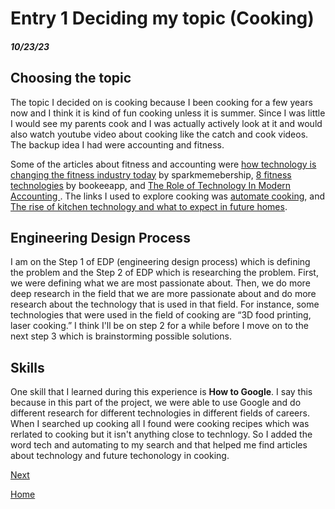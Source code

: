 # Entry 1 Deciding my topic (Cooking)
##### 10/23/23

## Choosing the topic

The topic I decided on is cooking because I been cooking for a few years now and I think it is kind of fun cooking unless it is summer. Since I was little I would see my parents cook and I was actually actively look at it and would also watch youtube video about cooking like the catch and cook videos. The backup idea I had were accounting and fitness.

Some of the articles about fitness and accounting were [how technology is changing the fitness industry today](https://sparkmembership.com/how-technology-is-changing-the-fitness-industry-today) by sparkmemebership, [8 fitness technologies](https://www.bookeeapp.com/articles/8-fitness-technologies) by bookeeapp, and [The Role of Technology In Modern Accounting
](https://online.mason.wm.edu/blog/the-role-of-technology-in-modern-accounting). The links I used to explore cooking was [automate cooking](https://thegadgetflow.com/blog/automate-cooking/), and [The rise of kitchen technology and what to expect in future homes](https://www.hippo.com/blog/future-of-kitchen-technology).

## Engineering Design Process

I am on the Step 1 of EDP (engineering design process) which is defining the problem and the Step 2 of EDP which is researching the problem. First, we were defining what we are most passionate about. Then, we do more deep research in the field that we are more passionate about and do more research about the technology that is used in that field. For instance, some technologies that were used in the field of cooking are “3D food printing, laser cooking.” I think I'll be on step 2 for a while before I move on to the next step 3 which is brainstorming possible solutions.

## Skills

One skill that I learned during this experience is **How to Google**. I say this because in this part of the project, we were able to use Google and do different research for different technologies in different fields of careers. When I searched up cooking all I found were cooking recipes which was rerlated to cooking but it isn't anything close to technlogy. So I added the word tech and automating to my search and that helped me find articles about technology and future techonology in cooking.


[Next](entry02.md)

[Home](../README.md)
